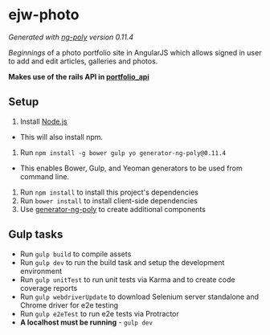 # ejw-photo

*Generated with [ng-poly](https://github.com/dustinspecker/generator-ng-poly/tree/v0.11.4) version 0.11.4*

*Beginnings* of a photo portfolio site in AngularJS which allows signed in user to add and edit articles, galleries and photos.

**Makes use of the rails API in [portfolio_api](https://github.com/elxwar/portfolio_api)**

## Setup
1. Install [Node.js](http://nodejs.org/)
 - This will also install npm.
1. Run `npm install -g bower gulp yo generator-ng-poly@0.11.4`
 - This enables Bower, Gulp, and Yeoman generators to be used from command line.
1. Run `npm install` to install this project's dependencies
1. Run `bower install` to install client-side dependencies
1. Use [generator-ng-poly](https://github.com/dustinspecker/generator-ng-poly) to create additional components

## Gulp tasks
- Run `gulp build` to compile assets
- Run `gulp dev` to run the build task and setup the development environment
- Run `gulp unitTest` to run unit tests via Karma and to create code coverage reports
- Run `gulp webdriverUpdate` to download Selenium server standalone and Chrome driver for e2e testing
- Run `gulp e2eTest` to run e2e tests via Protractor
 - **A localhost must be running** - `gulp dev`